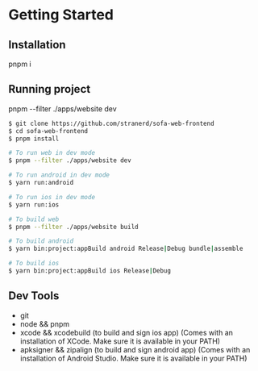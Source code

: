 # Getting Started

## Installation
pnpm i

## Running project
pnpm --filter ./apps/website dev

```bash
$ git clone https://github.com/stranerd/sofa-web-frontend
$ cd sofa-web-frontend
$ pnpm install

# To run web in dev mode
$ pnpm --filter ./apps/website dev

# To run android in dev mode
$ yarn run:android

# To run ios in dev mode
$ yarn run:ios

# To build web
$ pnpm --filter ./apps/website build

# To build android
$ yarn bin:project:appBuild android Release|Debug bundle|assemble

# To build ios
$ yarn bin:project:appBuild ios Release|Debug
```

## Dev Tools
- git
- node && pnpm
- xcode && xcodebuild (to build and sign ios app) (Comes with an installation of XCode. Make sure it is available in your PATH)
- apksigner && zipalign (to build and sign android app) (Comes with an installation of Android Studio. Make sure it is available in your PATH)
